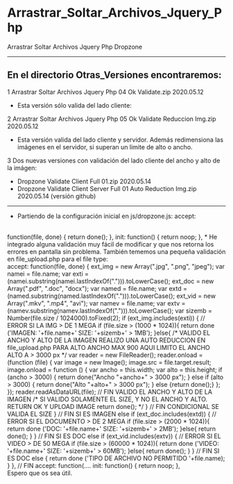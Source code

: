 # Arrastrar_Soltar_Archivos_Jquery_Php
Arrastrar Soltar Archivos Jquery Php Dropzone

----

## En el directorio Otras_Versiones encontraremos:

1 Arrastrar Soltar Archivos Jquery Php 04 Ok Validate.zip 2020.05.12
- Esta versión sólo valida del lado cliente:

2 Arrastrar Soltar Archivos Jquery Php 05 Ok Validate Reduccion Img.zip 2020.05.12
- Esta versión valida del lado cliente y servidor. Además redimensiona las imágenes en el servidor, si superan un limite de alto o ancho.

3 Dos nuevas versiones con validación del lado cliente del ancho y alto de la imágen:
- Dropzone Validate Client Full 01.zip 2020.05.14
- Dropzone Validate Client Server Full 01 Auto Reduction Img.zip 2020.05.14 (versión github)

----

* Partiendo de la configuración inicial en js/dropzone.js:
accept:
<br>
 function(file, done) {
            return done();
          },
init: function() {
            return noop;
          },
* He integrado alguna validación muy fácil de modificar y que nos retorna los errores en pantalla sin problema.
También tememos una pequeña validación en file_upload.php para el file type:
<br>
     accept: function(file, done) {
      ext_img = new Array(".jpg", ".png", "jpeg");
      var namei = file.name;
      var exti = (namei.substring(namei.lastIndexOf("."))).toLowerCase();
      ext_doc = new Array(".pdf", ".doc", "docx");
      var named = file.name;
      var extd = (named.substring(named.lastIndexOf("."))).toLowerCase();
      ext_vid = new Array(".mkv", ".mp4", "avi");
      var namev = file.name;
      var extv = (namev.substring(namev.lastIndexOf("."))).toLowerCase();
      var sizemb = Number(file.size / 1024000).toFixed(2);
      if (ext_img.includes(exti)) {
          // ERROR SI LA IMG > DE 1 MEGA
          if (file.size > (1000 * 1024)){
                  return done ('IMAGEN: '+file.name+' SIZE: '+sizemb+' > 1MB');
            }else{
              /*  VALIDO EL ANCHO Y ALTO DE LA IMAGEN 
                  REALIZO UNA AUTO REDUCCION EN file_upload.php
                  PARA ALTO ANCHO MAX 900
                  AQUI LIMITO EL ANCHO ALTO A > 3000 px
              */
              var reader = new FileReader();
              reader.onload = (function (file) {
                  var image = new Image();
                  image.src = file.target.result;
                  image.onload = function () {
                      var ancho = this.width;
                      var alto = this.height;
                      if (ancho > 3000) { return done("Ancho "+ancho+" > 3000 px"); } 
                      else if (alto > 3000) { return done("Alto "+alto+" > 3000 px"); }
                      else {return done();}
                  };
              });
              reader.readAsDataURL(file);
              // FIN VALIDO EL ANCHO Y ALTO DE LA IMAGEN
              /* SI VALIDO SOLAMENTE EL SIZE, Y NO EL ANCHO Y ALTO.
                 RETURN OK Y UPLOAD IMAGE
                return done(); 
              */
            } // FIN CONDICIONAL SE VALIDA EL SIZE
            } // FIN SI ES IMAGEN
      else if (ext_doc.includes(extd)) {
          // ERROR SI EL DOCUMENTO > DE 2 MEGA
          if (file.size > (2000 * 1024)){
                  return done ('DOC: '+file.name+' SIZE: '+sizemb+' > 2MB');
                      }else{ return done(); }
            } // FIN SI ES DOC
      else if (ext_vid.includes(extv)) {
          // ERROR SI EL VIDEO > DE 50 MEGA
          if (file.size > (60000 * 1024)){
                  return done ('VIDEO: '+file.name+' SIZE: '+sizemb+' > 60MB');
                      }else{ return done(); }
            } // FIN SI ES DOC
      else {
              return done ('TIPO DE ARCHIVO NO PERMITIDO '+file.name);
            }
    }, // FIN accept: function(....
    init: function() {
      return noop;
    },
<br>
Espero que os sea útil.
